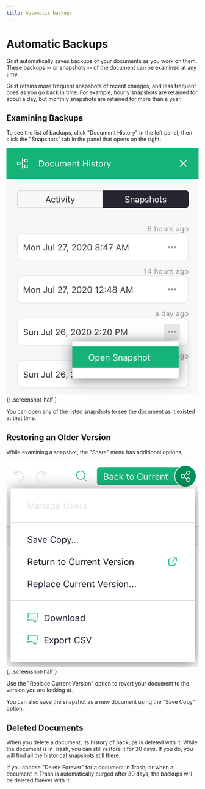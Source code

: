 ```yaml
---
title: Automatic backups
---
```


# Automatic Backups

Grist automatically saves backups of your documents as you work on them. These backups -- or
snapshots -- of the document can be examined at any time.

Grist retains more frequent snapshots of recent changes, and less frequent ones as you go back in
time. For example, hourly snapshots are retained for about a day, but monthly snapshots are
retained for more than a year.

## Examining Backups

To see the list of backups, click "Document History" in the left panel, then click the "Snapshots"
tab in the panel that opens on the right:

<span class="screenshot-large">*![Unsaved Copy Menu](images/automatic-backups/doc-history.png)*</span>
{: .screenshot-half }

You can open any of the listed snapshots to see the document as it existed at that time.

## Restoring an Older Version

While examining a snapshot, the "Share" menu has additional options;

<span class="screenshot-large">*![Unsaved Copy Menu](images/automatic-backups/snapshot-share-menu.png)*</span>
{: .screenshot-half }

Use the "Replace Current Version" option to revert your document to the version you are looking at.

You can also save the snapshot as a new document using the "Save Copy" option.

## Deleted Documents

When you delete a document, its history of backups is deleted with it. While the document is in
Trash, you can still restore it for 30 days. If you do, you will find all the historical snapshots
still there.

If you choose "Delete Forever" for a document in Trash, or when a document in Trash is
automatically purged after 30 days, the backups will be deleted forever with it.
